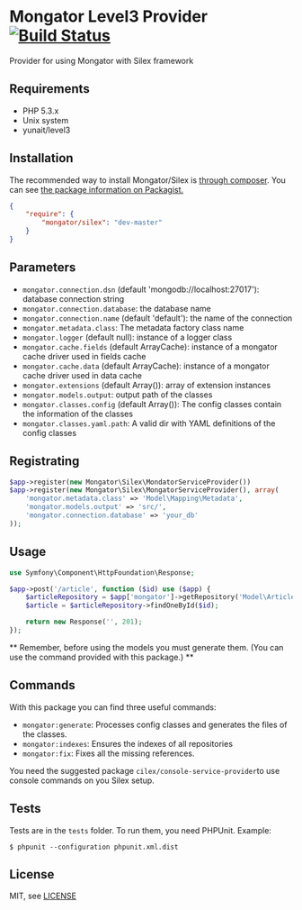 Mongator Level3 Provider [![Build Status](https://travis-ci.org/mongator/silex.png?branch=master)](https://travis-ci.org/mongator/silex)
==============================

Provider for using Mongator with Silex framework


Requirements
------------

* PHP 5.3.x
* Unix system
* yunait/level3

Installation
------------

The recommended way to install Mongator/Silex is [through composer](http://getcomposer.org).
You can see [the package information on Packagist.](https://packagist.org/packages/mongator/silex)

```JSON
{
    "require": {
        "mongator/silex": "dev-master"
    }
}
```

Parameters
------------

* ```mongator.connection.dsn``` (default 'mongodb://localhost:27017'): database connection string
* ```mongator.connection.database```: the database name
* ```mongator.connection.name``` (default 'default'): the name of the connection 
* ```mongator.metadata.class```: The metadata factory class name 
* ```mongator.logger``` (default null): instance of a logger class
* ```mongator.cache.fields``` (default ArrayCache): instance of a mongator cache driver used in fields cache
* ```mongator.cache.data``` (default ArrayCache): instance of a mongator cache driver used in data cache
* ```mongator.extensions``` (default Array()): array of extension instances 
* ```mongator.models.output```: output path of the classes
* ```mongator.classes.config``` (default Array()): The config classes contain the information of the classes
* ```mongator.classes.yaml.path```: A valid dir with YAML definitions of the config classes


Registrating
------------

```PHP
$app->register(new Mongator\Silex\MondatorServiceProvider())
$app->register(new Mongator\Silex\MongatorServiceProvider(), array(
    'mongator.metadata.class' => 'Model\Mapping\Metadata',
    'mongator.models.output' => 'src/',
    'mongator.connection.database' => 'your_db'
));
```

Usage
------------

```PHP
use Symfony\Component\HttpFoundation\Response;

$app->post('/article', function ($id) use ($app) {
    $articleRepository = $app['mongator']->getRepository('Model\Article');
    $article = $articleRepository->findOneById($id);

    return new Response('', 201);
});
```

** Remember, before using the models you must generate them. (You can use the command provided with this package.) **

Commands
------------
With this package you can find three useful commands:

* ```mongator:generate```: Processes config classes and generates the files of the classes.
* ```mongator:indexes```: Ensures the indexes of all repositories
* ```mongator:fix```: Fixes all the missing references.

You need the suggested package ```cilex/console-service-provider```to use console commands on you Silex setup.

Tests
-----

Tests are in the `tests` folder.
To run them, you need PHPUnit.
Example:

    $ phpunit --configuration phpunit.xml.dist


License
-------

MIT, see [LICENSE](LICENSE)
